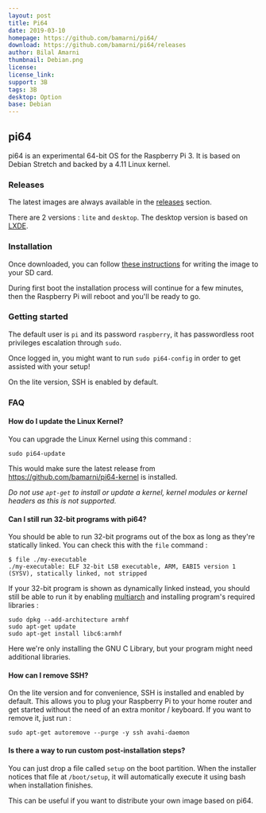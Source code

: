 ```yaml
---
layout: post
title: Pi64
date: 2019-03-10
homepage: https://github.com/bamarni/pi64/
download: https://github.com/bamarni/pi64/releases
author: Bilal Amarni
thumbnail: Debian.png
license: 
license_link: 
support: 3B
tags: 3B
desktop: Option
base: Debian
---
```


 

## pi64

pi64 is an experimental 64-bit OS for the Raspberry Pi 3. It is based on Debian Stretch and backed by a 4.11 Linux kernel.

### Releases

The latest images are always available in the [releases](https://github.com/bamarni/pi64/releases) section.

There are 2 versions : `lite` and `desktop`. The desktop version is based on [LXDE](http://lxde.org/).

### Installation

Once downloaded, you can follow [these instructions](https://www.raspberrypi.org/documentation/installation/installing-images/README.md) for writing the image to your SD card.

During first boot the installation process will continue for a few minutes, then the Raspberry Pi will reboot and you'll be ready to go.

### Getting started

The default user is `pi` and its password `raspberry`, it has passwordless root privileges escalation through `sudo`.

Once logged in, you might want to run `sudo pi64-config` in order to get assisted with your setup!

On the lite version, SSH is enabled by default.

### FAQ

#### How do I update the Linux Kernel?

You can upgrade the Linux Kernel using this command :

    sudo pi64-update

This would make sure the latest release from https://github.com/bamarni/pi64-kernel is installed.

*Do not use `apt-get` to install or update a kernel, kernel modules or kernel headers as this is not supported.*

#### Can I still run 32-bit programs with pi64?

You should be able to run 32-bit programs out of the box as long as they're statically linked. You can check this with the `file` command : 

    $ file ./my-executable
    ./my-executable: ELF 32-bit LSB executable, ARM, EABI5 version 1 (SYSV), statically linked, not stripped

If your 32-bit program is shown as dynamically linked instead, you should still be able to run it by enabling [multiarch](https://wiki.debian.org/Multiarch/HOWTO) and installing program's required libraries :

    sudo dpkg --add-architecture armhf
    sudo apt-get update
    sudo apt-get install libc6:armhf

Here we're only installing the GNU C Library, but your program might need additional libraries.

#### How can I remove SSH?

On the lite version and for convenience, SSH is installed and enabled by default. This allows you to plug your Raspberry Pi to your home router and get started without the need
of an extra monitor / keyboard. If you want to remove it, just run :

    sudo apt-get autoremove --purge -y ssh avahi-daemon

#### Is there a way to run custom post-installation steps?

You can just drop a file called `setup` on the boot partition. When the installer notices that file at `/boot/setup`, it will automatically execute it using bash when installation finishes.

This can be useful if you want to distribute your own image based on pi64.
